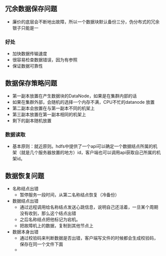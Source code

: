 ## 冗余数据保存问题

* 廉价的底层会不断地出故障，所以一个数据块默认备份三分，伪分布式的冗余银子只能是一

### 好处

* 加快数据传输速度
* 很容易检查数据错误，因为有参照
* 保证数据可靠性

## 数据保存策略问题

* 第一副本放置在产生数据块的DataNode，如果是在集群内部的话
* 如果在集群外部，会随机的选择一个内存不满，CPU不忙的datanode 放置
* 第二副本会放置在与第一副本不同的机架上
* 第三副本放置在第一副本相同的机架上
* 剩下的副本随机放置

### 数据读取

* 基本原则：就近原则。hdfs中提供了一个api可以确定一个数据结点所属的机架（就是几个服务器放置的地方）id，客户端也可以调用api获取自己所属的机架id。

## 数据恢复问题

* 名称结点出错
  * 暂停服务一段时间，从第二名称结点恢复（冷备份）
* 数据结点出错
  * 通过远程调用给名称结点发送心跳信息，说明自己还活着，一旦某个周期没有收到，那么这个结点出错
  * 之后名称结点把他标记为宕机。
  * 把故障机上的数据，复制到其他节点上 
* 数据本身出错
  * 通过校验码来判断数据是否出错，客户端写文件的时候都会生成校验码，保存在同一个文件下面
  * 

